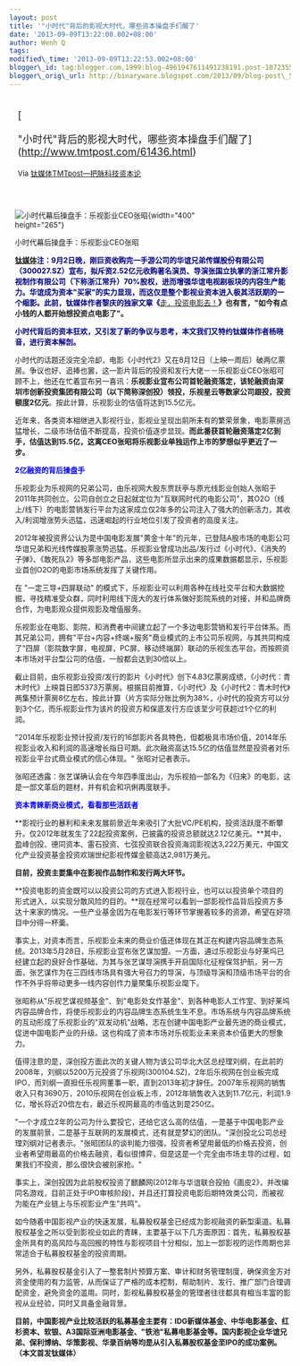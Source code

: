 ```yaml
--- 
layout: post 
title: '"小时代"背后的影视大时代，哪些资本操盘手们醒了'
date: '2013-09-09T13:22:00.002+08:00' 
author: Wenh Q
tags:
modified\_time: '2013-09-09T13:22:53.002+08:00' 
blogger\_id: tag:blogger.com,1999:blog-4961947611491238191.post-1072355865765926950
blogger\_orig\_url: http://binaryware.blogspot.com/2013/09/blog-post\_5954.html
---
```

<div style="margin: 10px; padding: 5px;">

<div style="font-size: 18px;">

[

"小时代"背后的影视大时代，哪些资本操盘手们醒了](http://www.tmtpost.com/61436.html)

</div>

<div style="font-size: 13px;">

Via [钛媒体TMTpost—把脉科技资本论](http://www.tmtpost.com/)

</div>

</div>

<div style="font-size: 13px; padding: 15px 0 10px 10px;">

<div style="width: 410px;">

![小时代幕后操盘手：乐视影业CEO张昭](http://www.tmtpost.com/wp-content/uploads/2013/09/13785456284-400x265.jpg "letv"){width="400"
height="265"}

小时代幕后操盘手：乐视影业CEO张昭

</div>



<span
style="color: navy;">**[钛媒体](http://www.tmtpost.com/ "钛媒体")注：9月2日晚，刚巨资收购完一手游公司的华谊兄弟传媒股份有限公司（300027.SZ）宣布，拟斥资2.52亿元收购著名演员、导演张国立执掌的浙江常升影视制作有限公司（下称浙江常升）70%股权，进而增强华谊电视剧板块的内容生产能力。华谊成为资本"买家"的实力显现，而这仅是整个影视业资本进入极其活跃期的一个缩影。此前，钛媒体作者黎庆的独家文章《**</span>[走，投资电影去！](http://www.tmtpost.com/14542.html "阅读更多关于 走，投资电影去！")**》也有言，"如今有点小钱的人都开始想投资点电影了"。**

**<span
style="color: navy;">小时代背后的资本狂欢，又引发了新的争议与思考，本文我们又特约钛媒体作者杨晓音，进行资本解剖。</span>**



小时代的话题还没完全冷却，电影《小时代2》又在8月12日（上映一周后）破两亿票房。争议也好、追捧也罢，这一影片背后的投资和发行大佬－－乐视影业CEO张昭可顾不上，他还在忙着宣布另一喜讯：**乐视影业宣布公司首轮融资落定，该轮融资由深圳市创新投资集团有限公司（以下简称深创投）领投，乐视星云等数家公司跟投，投资额度2亿元**。按此计算，乐视影业的估值将达到15.5亿元。

近年来，各类资本相继进入影视行业，影视业呈现出前所未有的繁荣景象，电影票房迅猛增长，二级市场估值不断提高，投资价值逐步显现。**而此番获首轮融资落定2亿到手，估值达到15.5亿，这离CEO张昭将乐视影业单独运作上市的梦想似乎更近了一步。**



<span style="color: blue;">**2亿融资的背后操盘手**</span>

乐视影业为乐视网的兄弟公司，由乐视网大股东贾跃亭与原光线影业创始人张昭于2011年共同创立。公司自创立之日起就定位为"互联网时代的电影公司"，其O2O（线上/线下）的电影营销发行平台为这家成立仅2年多的公司注入了强大的创新活力，其收入/利润增涨势头迅猛，迅速崛起的行业地位引发了投资者的高度关注。

2012年被投资界公认为是中国电影发展"黄金十年"的元年，已登陆A股市场的电影公司华谊兄弟和光线传媒股票涨势迅猛。乐视影业曾成功出品/发行过《小时代》、《消失的子弹》、《敢死队2》等多部电影产品，这些电影所显示出来的成果数据都显示，乐视影业首创O2O的电影市场系统发挥了关键作用。

在 "一定三导+四屏联动"
的模式下，乐视影业可以利用各种在线社交平台和大数据挖掘，寻找精准受众群，同时利用线下庞大的发行体系做好影院系统的对接，并和品牌商合作，为电影观众提供观影及增值服务。

乐视影业在电影、影院，和消费者中间建立起了一个多边电影营销和发行平台体系。而其兄弟公司，拥有"平台+内容+终端+服务"商业模式的上市公司乐视网，与其共同构成了"四屏（影院数字屏，电视屏，PC屏、移动终端屏）联动的乐视生态平台。而按照资本市场对平台型公司的估值，一般都会达到30倍以上。

截止目前，由乐视影业投资/发行的影片《小时代》创下4.83亿票房成绩，《小时代：青木时代》上映首日即5373万票房。根据目前推算，《小时代》及《小时代2：青木时代》两集预计票房8亿左右，按此计算（片方实际分账比例为38%，小时代的投资方可以分到3个亿，而乐视影业作为该片的投资方和保底发行方应该至少可获超过1个亿的利润。

"2014年乐视影业预计投资/发行的16部影片各具特色，但都极具市场价值，2014年乐视影业收入和利润的高速增长指日可期。此次融资高达15.5亿的估值显然是投资者对乐视影业平台式商业模式的信心体现。"
张昭对记者表示。

张昭还透露：张艺谋确认会在今年四季度出山，为乐视拍一部名为《归来》的电影，这是一部文革后的题材，并有机会和巩俐再度联手。



<span
style="color: blue;">**资本青睐新商业模式，看看那些活跃者**</span>

**影视行业的暴利和未来发展前景近年来吸引了大批VC/PE机构，投资活跃度不断攀升。仅2012年就发生了22起投资案例，已披露的投资总额就达2.12亿美元。**其中，盈峰创投、德同资本、雷石投资、七弦投资联合投资海润影视达3,222万美元，中国文化产业投资基金投资欢瑞世纪影视传媒金额高达2,981万美元。

**目前，投资主要集中在影视作品制作和发行两大环节。**

**投资电影的资金既可以以投资公司的方式进入影视行业，也可以以投资单个项目的形式进入，以实现分散风险的目的。**现在经常可以看到一部影视作品背后投资方多达十来家的情况。一些产业基金因为在电影发行等环节掌握着较多的资源，希望在好项目中分得一杯羹。

事实上，对资本而言，乐视影业未来的商业价值还体现在其正在构建内容品牌生态系统。2013年5月28日，乐视影业宣布张艺谋加盟。一方面，通过乐视影业与好莱坞已经建立起的良好合作基础，为其与张艺谋导演携手开启国际化征程保驾护航，另一方面，张艺谋作为在三四线市场具有强大号召力的导演，与顶级导演和顶级市场平台的合作不外乎将带动更多一线内容创作力量聚集乐视影业麾下。

张昭称从"乐视艺谋视频基金"、到"电影处女作基金"、到各种电影人工作室、到好莱坞内容品牌合作，将使乐视影业的内容品牌生态系统生生不息。市场系统与内容品牌系统的互动形成了乐视影业的"双发动机"战略，志在创建中国电影产业最先进的商业模式，促进中国电影产业的升级。这也构成了资本市场对乐视影业未来资本价值更大的想象力。

值得注意的是，深创投方面此次的关键人物为该公司华北大区总经理刘纲，在此前的2008年，刘纲以5200万元投资了乐视网(300104.SZ)，2年后乐视网在创业板完成IPO，而刘纲一直担任乐视网董事一职，直到2013年初才辞任。2007年乐视网的销售收入只有3690万，2010乐视网在创业板上市，2012年销售收入达到11.7亿元，利润1.9亿，增长将近20倍左右，最近乐视网最高的市值达到是250亿。

"一个才成立2年的公司为什么要投它，还给它这么高的估值，一是基于中国电影产业的发展前景，二是基于互联网的发展模式，还有就是梦幻的团队。"深创投北公司总经理刘纲对记者表示。"张昭团队的谈判能力很强，投资者希望用最低的价格去投资，创业者希望用最高的价格去融资，看似很博弈，但是这是一个完全由市场主导的过程，如果我们不投资，那么很快会被别家抢。"

事实上，深创投因为此前股权投资了麒麟网(2012年与华谊联合投拍《画皮2》，并改编同名游戏，目前正处于IPO审核阶段)，并且还打算投资电影后期特效类公司，而被视为能在产业链上与乐视影业产生"共鸣"。

如今随着中国影视产业的快速发展，私募股权基金已经成为影视融资的新型渠道。私募股权基金之所以受到影视业如此的青睐，主要基于以下几方面原因：首先，私募股权基金所具有的高风险与高回报的特性与影视项目十分相似，加上一部影视的运作周期也非常适合于私募股权基金的投资周期。

另外，私募股权基金引入了一整套制片预算方案、审计和财务管理制度，确保资金方对资金使用的有力监管，从而保证了严格的成本控制，帮助制片、发行、推广部门合理调配资金，避免资金的滥用。同时，影视私募股权基金的管理者往往都具有相当丰富的影视从业经验，同时又具备金融背景。

**目前，中国影视产业比较活跃的私募基金主要有：IDG新媒体基金、中华电影基金、红杉资本、软银、A3国际亚洲电影基金、"铁池"私募电影基金等。国内影视企业华谊兄弟、保利博纳、华策影视、华录百纳等均是从引入私募股权基金至IPO的成功案例。（本文首发钛媒体）**

</div>
